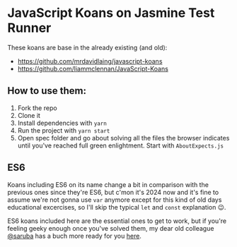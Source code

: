 # JavaScript Koans on Jasmine Test Runner

These koans are base in the already existing (and old):
- https://github.com/mrdavidlaing/javascript-koans
- https://github.com/liammclennan/JavaScript-Koans

## How to use them:

1. Fork the repo
2. Clone it
3. Install dependencies with `yarn`
5. Run the project with `yarn start`
4. Open spec folder and go about solving all the files the browser indicates until you've reached full green enlightment. Start with `AboutExpects.js`

## ES6

Koans including ES6 on its name change a bit in comparison with the previous ones since they're ES6, but c'mon it's 2024 now and it's fine to assume we're not gonna use `var` anymore except for this kind of old days educational excercises, so I'll skip the typical  `let` and `const` explanation 😉. 

ES6 koans included here are the essential ones to get to work, but if you're feeling geeky enough once you've solved them, my dear old colleague [@saruba](https://github.com/saruba/) has a buch more ready for you [here](https://github.com/saruba/es6koans).
